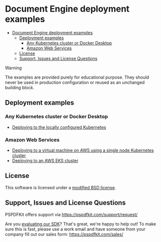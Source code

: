 # Document Engine deployment examples

- [Document Engine deployment examples](#document-engine-deployment-examples)
  - [Deployment examples](#deployment-examples)
    - [Any Kubernetes cluster or Docker Desktop](#any-kubernetes-cluster-or-docker-desktop)
    - [Amazon Web Services](#amazon-web-services)
  - [License](#license)
  - [Support, Issues and License Questions](#support-issues-and-license-questions)

> [!WARNING]
> The examples are provided purely for educational purpose. 
> They should never be used in production configuration or reused as an unchanged building block. 

## Deployment examples 

### Any Kubernetes cluster or Docker Desktop

* [Deploying to the locally configured Kubernetes](./de-kubernetes-helm/)

### Amazon Web Services

* [Deploying to a virtual machine on AWS using a single node Kubernetes cluster](./de-aws-ubuntu-microk8s/)
* [Deploying to an AWS EKS cluster](./de-aws-eks/)

## License

This software is licensed under a [modified BSD license](LICENSE).

## Support, Issues and License Questions

PSPDFKit offers support via https://pspdfkit.com/support/request/

Are you [evaluating our SDK](https://pspdfkit.com/try/)? That's great, we're happy to help out! To make sure this is fast, please use a work email and have someone from your company fill out our sales form: https://pspdfkit.com/sales/

